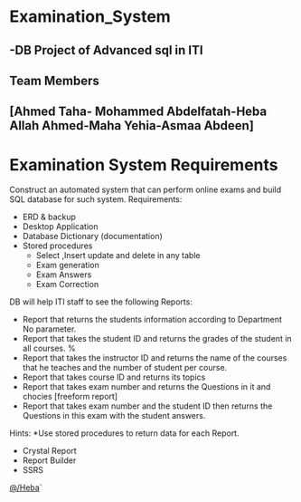 # Examination_System
-DB Project of Advanced sql in ITI 
---------------------------
## Team Members
[Ahmed Taha- Mohammed Abdelfatah-Heba Allah Ahmed-Maha Yehia-Asmaa Abdeen]
---
# Examination System Requirements

Construct an automated system that can perform online exams and build SQL database for such system.
Requirements:
*	ERD & backup
*	Desktop Application
*	Database Dictionary (documentation)
*	Stored procedures  
	* Select ,Insert update and delete in any table
	* Exam generation
	* Exam Answers 
	* Exam Correction
	
 DB will help ITI staff to see the following Reports:
*	Report that returns the students information according to Department No parameter.
*	Report that takes the student ID and returns the grades of the student in all courses. %
*	Report that takes the instructor ID and returns the name of the courses that he teaches and the number of student per course.
*	Report that takes course ID and returns its topics  
*	Report that takes exam number and returns the Questions in it and chocies [freeform report]
*	Report that takes exam number and the student ID then returns the Questions in this exam with the student answers. 

Hints:
*Use stored procedures to return data for each Report.
   * Crystal Report
   * Report Builder 
   * SSRS

[@/Heba]( https://github.com/Hebaallah61)`
 

